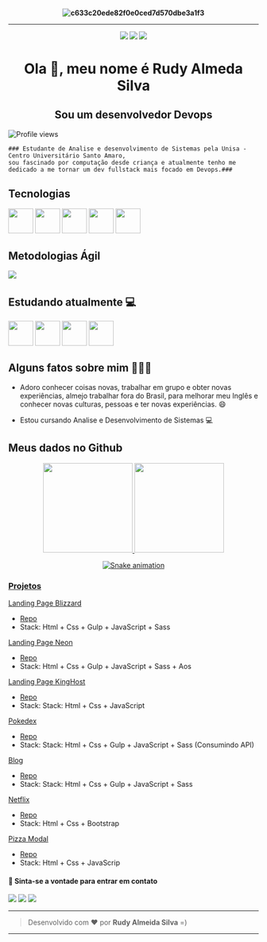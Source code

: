 <h4 align="center">

![c633c20ede82f0e0ced7d570dbe3a1f3](https://user-images.githubusercontent.com/70382532/138322189-2db8df52-9dcb-40a0-88a8-c365466bd33d.gif)

<hr>

  <div>
   <a href="https://bit.ly/githubbbs" target="_blank"><img src="https://img.shields.io/badge/WhatsApp-25D366?style=for-the-badge&logo=whatsapp&logoColor=white" target="_blank"></a>
   <a href="https://www.linkedin.com/in/devfullmaster/" target="_blank"><img src="https://img.shields.io/badge/-LinkedIn-%230077B5?style=for-the-badge&logo=linkedin&logoColor=white" target="_blank"></a>
   <a href="https://instagram.com/rudyefamilia" target="_blank"><img src="https://img.shields.io/badge/-Instagram-%23E4405F?style=for-the-badge&logo=instagram&logoColor=white" target="_blank"></a> 
  
  
 
   
</div>
</h4>

<h1 align="center">Ola 👋, meu nome é Rudy Almeda Silva</h1>
<h2 align="center">Sou um desenvolvedor Devops

</h2>

![Profile views](https://gpvc.arturio.dev/devfullmaster)

```
### Estudante de Analise e desenvolvimento de Sistemas pela Unisa - Centro Universitário Santo Amaro,
sou fascinado por computação desde criança e atualmente tenho me dedicado a me tornar um dev fullstack mais focado em Devops.###
```

<h2>​Tecnologias</h2>

<p align="left">
  <img src="https://img.icons8.com/color/docker.png" width="50" height="50"/>
  <img src="https://img.icons8.com/color/kubernetes.png" width="50" height="50"/>
  <img src="https://img.icons8.com/color/amazon-web-services.png" width="50" height="50"/>
  <img src="https://img.icons8.com/color/google-cloud-platform.png" width="50" height="50"/>
 <img src="https://img.icons8.com/color/linux.png" width="50" height="50"/>
    
</p>

<h2>​Metodologias Ágil</h2>

<p align="left">
<img src="https://img.icons8.com/external-flaticons-flat-flat-icons/64/000000/external-scrum-agile-flaticons-flat-flat-icons-6.png"/>  <img 
</p>
  
<h2>Estudando atualmente 💻</h2>

<p align="left">
   <img src="https://img.icons8.com/color/javascript.png" width="50" height="50"/>
   <img src="https://img.icons8.com/fluency/node-js.png" width="50" height="50"/>
   <img src="https://img.icons8.com/officel/react.png" width="50" height="50"/>
   <img src="https://img.icons8.com/fluency/angularjs.png" width="50" height="50"/>
</p>
  


</div>

## Alguns fatos sobre mim 👨🏻‍💻

- Adoro conhecer coisas novas, trabalhar em grupo e obter novas experiências, almejo trabalhar fora do Brasil, para melhorar meu Inglês e conhecer novas culturas, pessoas e ter novas experiências. 😄

- Estou cursando Analise e Desenvolvimento de Sistemas 💻

## Meus dados no Github

<div align="center">
  <a href="https://github.com/devfullmaster">
  <img height="180em" src="https://github-readme-stats.vercel.app/api?username=devfullmaster&show_icons=true&theme=dark&include_all_commits=true&count_private=true"/>
  <img height="180em" src="https://github-readme-stats.vercel.app/api/top-langs/?username=devfullmaster&layout=compact&langs_count=7&theme=dark"/>
  
  
  
  ![Snake animation](https://github.com/devfullmaster/devfullmaster/blob/output/github-contribution-grid-snake.svg)
</div>

### Projetos

[Landing Page Blizzard](https://projeto-landing-page-blizzard.vercel.app/)

- [Repo](https://github.com/devfullmaster/Projeto-Landing-Page-Blizzard)
- Stack: Html + Css + Gulp + JavaScript + Sass

[Landing Page Neon](https://projeto-neon-beige.vercel.app/)

- [Repo](https://github.com/devfullmaster/Projeto-Neon)
- Stack: Html + Css + Gulp + JavaScript + Sass + Aos

[Landing Page KingHost](https://projeto-king-host.vercel.app/)

- [Repo](https://github.com/devfullmaster/Projeto-KingHost)
- Stack: Stack: Html + Css + JavaScript

[Pokedex](http://projeto-pokedex-eight.vercel.app/)

- [Repo](https://github.com/devfullmaster/Projeto-Pokedex)
- Stack: Stack: Html + Css + Gulp + JavaScript + Sass (Consumindo API)

[Blog](http://projeto-blog-nine.vercel.app/)

- [Repo](https://github.com/devfullmaster/Projeto-Blog)
- Stack: Stack: Html + Css + Gulp + JavaScript + Sass

[Netflix](https://netflix-rho-opal.vercel.app/)

- [Repo](https://github.com/devfullmaster/App-Filmes)
- Stack: Html + Css + Bootstrap

[Pizza Modal](https://pizza-45hy.vercel.app/)

- [Repo](https://github.com/devfullmaster/Pizza.git)
- Stack: Html + Css + JavaScrip

#### 💬 Sinta-se a vontade para entrar em contato

<a href="https://bit.ly/githubbbs" target="_blank"><img src="https://img.shields.io/badge/WhatsApp-25D366?style=for-the-badge&logo=whatsapp&logoColor=white" target="_blank"></a>
<a href="https://www.linkedin.com/in/devfullmaster/" target="_blank"><img src="https://img.shields.io/badge/-LinkedIn-%230077B5?style=for-the-badge&logo=linkedin&logoColor=white" target="_blank"></a>
<a href="https://instagram.com/rudyefamilia" target="_blank"><img src="https://img.shields.io/badge/-Instagram-%23E4405F?style=for-the-badge&logo=instagram&logoColor=white" target="_blank"></a>

---

> Desenvolvido com ❤️ por **Rudy Almeida Silva** =)

---
